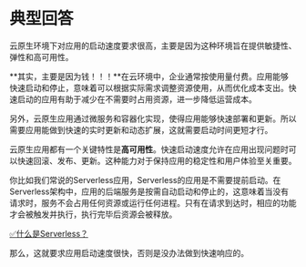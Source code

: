 # 典型回答


云原生环境下对应用的启动速度要求很高，主要是因为这种环境旨在提供敏捷性、弹性和高可用性。



**其实，主要是因为钱！！！**在云环境中，企业通常按使用量付费。应用能够快速启动和停止，意味着可以根据实际需求调整资源使用，从而优化成本支出。快速启动的应用有助于减少在不需要时占用资源，进一步降低运营成本。



另外，云原生应用通过微服务和容器化实现，使得应用能够快速部署和更新。所以需要应用能做到快速的实时更新和动态扩展，这就需要启动时间更短才行。



云原生应用都有一个关键特性是**高可用性**。快速启动速度允许在应用出现问题时可以快速回滚、发布、更新。这种能力对于保持应用的稳定性和用户体验至关重要。



你比如我们常说的Serverless应用，Serverless的应用是不需要提前启动。在Serverless架构中，应用的后端服务是按需自动启动和停止的，这意味着当没有请求时，服务不会占用任何资源或运行任何进程。只有在请求到达时，相应的功能才会被触发并执行，执行完毕后资源会被释放。



[✅什么是Serverless？](https://www.yuque.com/hollis666/qyhor6/lco3if6kdlrrd1pd)



那么，这就要求应用启动速度很快，否则是没办法做到快速响应的。

